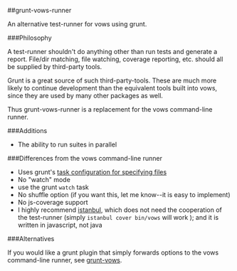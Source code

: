 ##grunt-vows-runner

An alternative test-runner for vows using grunt.

###Philosophy

A test-runner shouldn't do anything other than run tests and generate a report.  File/dir matching, file watching,
coverage reporting, etc. should all be supplied by third-party tools.

Grunt is a great source of such third-party-tools.  These are much more likely to continue development than the equivalent
tools built into vows, since they are used by many other packages as well.

Thus grunt-vows-runner is a replacement for the vows command-line runner.

###Additions

* The ability to run suites in parallel

###Differences from the vows command-line runner

* Uses grunt's [task configuration for specifying files](https://github.com/gruntjs/grunt/wiki/Configuring-tasks#Files)
* No "watch" mode
 * use the grunt ``watch`` task
* No shuffle option (if you want this, let me know--it is easy to implement)
* No js-coverage support
 * I highly recommend [istanbul](https://github.com/yahoo/istanbul), which does not need the cooperation of the test-runner
 (simply ``istanbul cover bin/vows`` will work ); and it is written in javascript, not java

###Alternatives

If you would like a grunt plugin that simply forwards options to the vows command-line runner,
see [grunt-vows](https://github.com/CMTegner/grunt-vows).

